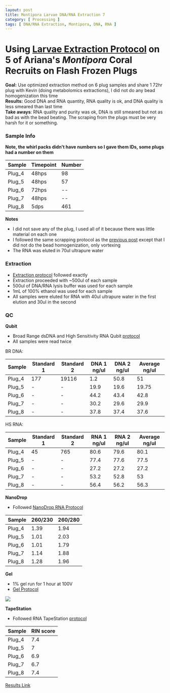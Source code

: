 ```yaml
---
layout: post
title: Montipora Larvae DNA/RNA Extraction 7
category: [ Processing ]
tags: [ DNA/RNA Extraction, Montipora, DNA, RNA ]
---
```


# Using [Larvae Extraction Protocol](https://meschedl.github.io/MESPutnam_Open_Lab_Notebook/Larvae-Ex-Protocol/) on 5 of Ariana's _Montipora_ Coral Recruits on Flash Frozen Plugs

**Goal:** Use optimized extraction method on 6 plug samples and share 1 72hr plug with Kevin (doing metabolomics extractions), I did not do any bead homogenization this time    
**Results:** Good DNA and RNA quantity, RNA quality is ok, and DNA quality is less smeared than last time  
**Take aways**: RNA quality and purity was ok, DNA is still smeared but not as bad as with the bead beating. The scraping from the plugs must be very harsh for it or something.  

### Sample Info

**Note, the whirl packs didn't have numbers so I gave them IDs, some plugs had a number on them**

|Sample|Timepoint|Number|
|---|---|---|
|Plug_4|48hps|98|
|Plug_5|48hps|57|
|Plug_6|72hps|--|
|Plug_7|48hps|--|
|Plug_8|5dps|461|

**Notes**

- I did not save any of the plug, I used all of it because there was little material on each one
- I followed the same scrapping protocol as the [previous post](https://meschedl.github.io/MESPutnam_Open_Lab_Notebook/Ariana-Ex-6/) except that I did not do the bead homogenization, only vortexing
- The RNA was eluted in 70ul ultrapure water

### Extraction

- [Extraction protocol](https://meschedl.github.io/MESPutnam_Open_Lab_Notebook/Larvae-Ex-Protocol/) followed exactly
- Extraction proceeded with ~500ul of each sample
- 500ul of DNA/RNA lysis buffer was used for each sample
- 1mL of 100% ethanol was used for each sample
- All samples were eluted for RNA with 40ul ultrapure water in the first elution and 30ul in the second

### QC

**Qubit**
- Broad Range dsDNA and High Sensitivity RNA Qubit [protocol](https://meschedl.github.io/MESPutnam_Open_Lab_Notebook/Qubit-Protocol/)
- All samples were read twice

BR DNA:

|Sample|Standard 1|Standard 2|DNA 1 ng/ul|DNA 2 ng/ul| Average ng/ul|
|---|---|---|---|---|---|
|Plug_4|177|19116|1.2|50.8|51|
|Plug_5|-|-|19.9|19.6|19.75|
|Plug_6|-|-|44.2|43.4|42.8|
|Plug_7|-|-|30.2|29.6|29.9|
|Plug_8|-|-|37.8|37.4|37.6|

HS RNA:

|Sample|Standard 1|Standard 2|RNA 1 ng/ul|RNA 2 ng/ul| Average ng/ul|
|---|---|---|---|---|---|
|Plug_4|45|765|80.6|79.6|80.1|
|Plug_5|-|-|77.4|77.6|77.5|
|Plug_6|-|-|27.2|27.2|27.2|
|Plug_7|-|-|53.2|52.8|53|
|Plug_8|-|-|56.4|56.2|56.3|

**NanoDrop**

- Followed [NanoDrop RNA Protocol](https://github.com/meschedl/PPP-Lab-Resources/blob/master/Protocols/Nanodrop-RNA.md)

|Sample|260/230|260/280|
|---|---|---|
|Plug_4|1.39|1.94|
|Plug_5|1.01|2.03|
|Plug_6|1.01|1.79|
|Plug_7|1.14|1.88|
|Plug_8|1.28|1.96|


**Gel**
- 1% gel run for 1 hour at 100V
- [Gel Protocol](https://github.com/meschedl/PPP-Lab-Resources/blob/master/Protocols/Agrose-Gel-Protocol.md)

![](https://raw.githubusercontent.com/meschedl/MESPutnam_Open_Lab_Notebook/master/images/IMG_5217%20copy.jpg)

**TapeStation**
- Followed RNA TapeStation [protocol](https://meschedl.github.io/MESPutnam_Open_Lab_Notebook/RNA-TapeStation-Protocol/)

|Sample|RIN score|
|---|---|
|Plug_4|7.4|
|Plug_5|7|
|Plug_6|6.9|
|Plug_7|6.7|
|Plug_8|7.4|

[Results Link](https://github.com/meschedl/MESPutnam_Open_Lab_Notebook/blob/master/tapestation_pdfs/2021-04-14%20-%2015.04.49.pdf)
